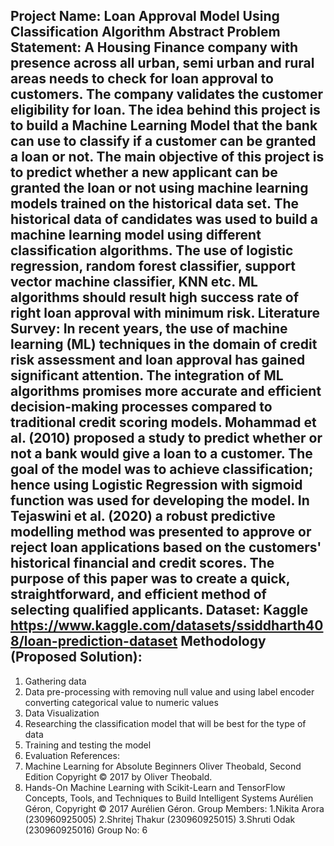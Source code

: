 Project Name: Loan Approval Model Using Classification Algorithm
Abstract
Problem Statement: A Housing Finance company with presence across all urban, semi
urban and rural areas needs to check for loan approval to customers. The company validates
the customer eligibility for loan. The idea behind this project is to build a Machine Learning
Model that the bank can use to classify if a customer can be granted a loan or not. The main
objective of this project is to predict whether a new applicant can be granted the loan or not
using machine learning models trained on the historical data set. The historical data of
candidates was used to build a machine learning model using different classification
algorithms. The use of logistic regression, random forest classifier, support vector machine
classifier, KNN etc. ML algorithms should result high success rate of right loan approval
with minimum risk.
Literature Survey: In recent years, the use of machine learning (ML) techniques in the
domain of credit risk assessment and loan approval has gained significant attention. The
integration of ML algorithms promises more accurate and efficient decision-making
processes compared to traditional credit scoring models.
Mohammad et al. (2010) proposed a study to predict whether or not a bank would give a
loan to a customer. The goal of the model was to achieve classification; hence using Logistic
Regression with sigmoid function was used for developing the model.
In Tejaswini et al. (2020) a robust predictive modelling method was presented to approve or
reject loan applications based on the customers' historical financial and credit scores. The
purpose of this paper was to create a quick, straightforward, and efficient method of selecting
qualified applicants.
Dataset: Kaggle
 https://www.kaggle.com/datasets/ssiddharth408/loan-prediction-dataset
Methodology (Proposed Solution):
----------------------------------------------------------------------------------------------------
1. Gathering data
2. Data pre-processing with removing null value and using label encoder converting
categorical value to numeric values
3. Data Visualization
4. Researching the classification model that will be best for the type of data
5. Training and testing the model
6. Evaluation
References:
1. Machine Learning for Absolute Beginners Oliver Theobald, Second Edition Copyright
© 2017 by Oliver Theobald.
2. Hands-On Machine Learning with Scikit-Learn and TensorFlow Concepts, Tools, and
Techniques to Build Intelligent Systems Aurélien Géron, Copyright ©
2017 Aurélien Géron.
Group Members:
1.Nikita Arora (230960925005)
2.Shritej Thakur (230960925015)
3.Shruti Odak (230960925016)
Group No: 6
